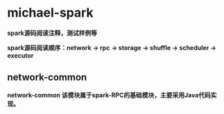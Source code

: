 # michael-spark

**spark源码阅读注释，测试样例等**

**spark源码阅读顺序：network -> rpc -> storage -> shuffle -> scheduler -> executor**

## network-common

**network-common 该模块属于spark-RPC的基础模块，主要采用Java代码实现。**